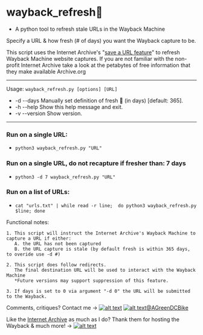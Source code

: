 # wayback_refresh:seedling: 

-  A python tool to refresh stale URLs in the Wayback Machine


Specify a URL & how fresh (# of days) you want the Wayback capture to be. 

This script uses the Internet Archive's "[save a URL feature](https://web.archive.org/)" to refresh Wayback Machine website captures. If you are not familiar with the non-profit Internet Archive take a look at the petabytes of free information that they make available Archive.org



______
Usage: `wayback_refresh.py [options] [URL]`


* -d --days                 Manually set definition of fresh :seedling: (in days) [default: 365].
* -h --help                 Show this help message and exit.
* -v --version              Show version.





--------

### Run on a single URL:
 *  `python3 wayback_refresh.py "URL"`

### Run on a single URL, do not recapture if fresher than: 7 days 
 *  `python3 -d 7 wayback_refresh.py "URL"`

### Run on a list of URLs:
 *  `cat "urls.txt" | while read -r line;  do python3 wayback_refresh.py $line; done`





Functional notes:

    1. This script will instruct the Internet Archive's Wayback Machine to capture a URL if either:
       A. the URL has not been captured
       B. the URL capture is stale (by default fresh is within 365 days, to overide use -d #)

    2. This script does follow redirects.
       The final destination URL will be used to interact with the Wayback Machine
       *Future versions may support suppression of this feature.

    3. If days is set to 0 via argument "-d 0" the URL will be submitted to the Wayback.


Comments, critiques? Contact me -> [![alt text][6.3]][3]  [![alt text][1.2]][1][@AGreenDCBike](https://www.twitter.com/AGreenDCBike)  

Like the [Internet Archive](https://archive.org/donate/) as much as I do? Thank them for hosting the Wayback & much more! -> [![alt text][1.2]][2]   

<!-- Please don't remove this: Grab your social icons from https://github.com/carlsednaoui/gitsocial -->
[1.2]: https://i.imgur.com/wWzX9uB.png (twitter icon without padding)
[1]: https://www.twitter.com/AGreenDCBike
[2]: https://www.twitter.com/internetarchive
[6.3]: http://i.imgur.com/9I6NRUm.png (github icon without padding)
[3]: https://github.com/antoinemcgrath

